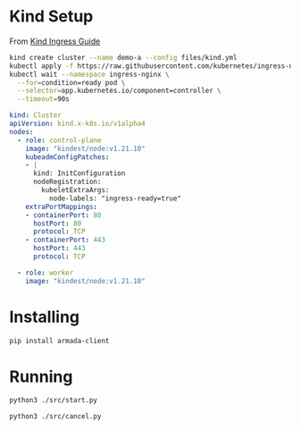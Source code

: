 # Kind Setup
From [Kind Ingress Guide](https://kind.sigs.k8s.io/docs/user/ingress/)

```bash
kind create cluster --name demo-a --config files/kind.yml
kubectl apply -f https://raw.githubusercontent.com/kubernetes/ingress-nginx/main/deploy/static/provider/kind/deploy.yaml
kubectl wait --namespace ingress-nginx \
  --for=condition=ready pod \
  --selector=app.kubernetes.io/component=controller \
  --timeout=90s
```

```yml
kind: Cluster
apiVersion: kind.x-k8s.io/v1alpha4
nodes:
  - role: control-plane
    image: "kindest/node:v1.21.10"
    kubeadmConfigPatches:
    - |
      kind: InitConfiguration
      nodeRegistration:
        kubeletExtraArgs:
          node-labels: "ingress-ready=true"
    extraPortMappings:
    - containerPort: 80
      hostPort: 80
      protocol: TCP
    - containerPort: 443
      hostPort: 443
      protocol: TCP

  - role: worker
    image: "kindest/node:v1.21.10"
```

# Installing

```bash
pip install armada-client
```

# Running

```bash
python3 ./src/start.py

python3 ./src/cancel.py
```